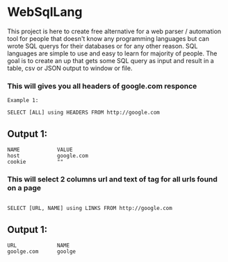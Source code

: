 # WebSqlLang
<p> This project is here to create free alternative for a web parser / automation tool for people that doesn't know any programming languages but can wrote SQL querys for their databases or for any other reason. SQL languages are simple to use and easy to learn for majority of people. The goal is to create an up that gets some SQL query as input and result in a table, csv or JSON output to window or file. </p>

### This will gives you all headers of google.com responce
```
Example 1:

SELECT [ALL] using HEADERS FROM http://google.com 

```
## Output 1:

```
NAME            VALUE
host            google.com
cookie          ""

```

### This will select 2 columns url and text of <a> tag for all urls found on a page

```

SELECT [URL, NAME] using LINKS FROM http://google.com 

```
## Output 1:

```
URL             NAME
goolge.com      goolge

```
